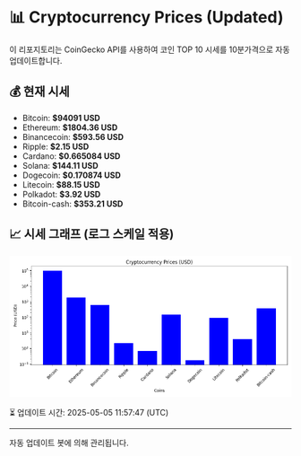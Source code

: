 
# 📊 Cryptocurrency Prices (Updated)

이 리포지토리는 CoinGecko API를 사용하여 코인 TOP 10 시세를 10분가격으로 자동 업데이트합니다.

## 💰 현재 시세
- Bitcoin: **$94091 USD**
- Ethereum: **$1804.36 USD**
- Binancecoin: **$593.56 USD**
- Ripple: **$2.15 USD**
- Cardano: **$0.665084 USD**
- Solana: **$144.11 USD**
- Dogecoin: **$0.170874 USD**
- Litecoin: **$88.15 USD**
- Polkadot: **$3.92 USD**
- Bitcoin-cash: **$353.21 USD**

## 📈 시세 그래프 (로그 스케일 적용)
![Crypto Prices](crypto_prices.png)

⏳ 업데이트 시간: 2025-05-05 11:57:47 (UTC)

---
자동 업데이트 봇에 의해 관리됩니다.
